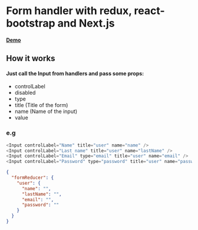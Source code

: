 # Form handler with redux, react-bootstrap and Next.js

#### [Demo](https://redux-form-elbgzefaqi.now.sh/)

## How it works

#### Just call the Input from handlers and pass some props:

* controlLabel
* disabled
* type
* title (Title of the form)
* name (Name of the input)
* value

### e.g
```javascript
<Input controlLabel="Name" title="user" name="name" />
<Input controlLabel="Last name" title="user" name="lastName" />
<Input controlLabel="Email" type="email" title="user" name="email" />
<Input controlLabel="Password" type="password" title="user" name="password" />
```
```json
{
  "formReducer": {
    "user": {
      "name": "",
      "lastName": "",
      "email": "",
      "password": ""
    }
  }
}
```


